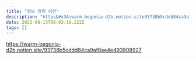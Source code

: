 ```yaml
---
title: "정보 정리 이전"
description: "https&#x3A;warm-begonia-d2b.notion.site93738b5cddd84ca9af8ae4e493808927"
date: 2022-08-13T08:03:19.222Z
tags: []
---
```

https://warm-begonia-d2b.notion.site/93738b5cddd84ca9af8ae4e493808927